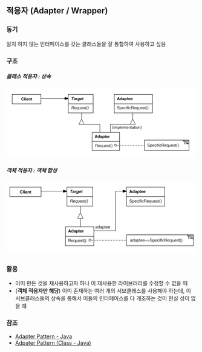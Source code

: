 ## 적응자 (Adapter / Wrapper)

### 동기
일치 하지 않는 인터페이스를 갖는 클래스들을 잘 통합하여 사용하고 싶음

### 구조
##### 클래스 적응자 : 상속
![classAdapter](images/classAdapter.png)

##### 객체 적응자 : 객체 합성
![objectAdapter](images/objectAdapter.png)

### 활용
- 이미 만든 것을 재사용하고자 하나 이 재사용한 라이브러리를 수정할 수 없을 때
- (**객체 적응자만 해당**) 이미 존재하는 여러 개의 서브클래스를 사용해야 하는데, 이 서브클래스들의 상속을 통해서 이들의 인터페이스를 다 개조하는 것이 현실 성이 없을 떄

### 참조
 - [Adapter Pattern  - Java](https://blog.seotory.com/post/2017/09/java-adapter-pattern)
 - [Adpater Pattern (Class - Java)](https://niceman.tistory.com/141)